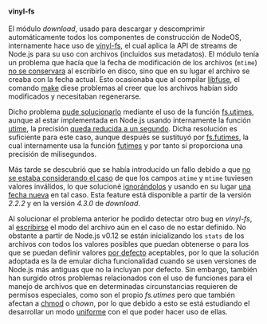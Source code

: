 #### vinyl-fs

El módulo *download*, usado para descargar y descomprimir automáticamente todos
los componentes de construcción de NodeOS, internamente hace uso de
[vinyl-fs](https://github.com/gulpjs/vinyl-fs), el cual aplica la API de streams
de Node.js para su uso con archivos (incluidos sus metadatos). El módulo tenía
un problema que hacía que la fecha de modificación de los archivos (`mtime`)
[no se conservara](https://github.com/gulpjs/vinyl-fs/issues/96) al escribirlo
en disco, sino que en su lugar el archivo se creaba con la fecha actual. Esto
ocasionaba que al compilar [libfuse](http://fuse.sourceforge.net), el comando
[make](https://www.gnu.org/software/make) diese problemas al creer que los
archivos habían sido modificados y necesitaban regenerarse.

Dicho problema [pude solucionarlo](https://github.com/gulpjs/vinyl-fs/pull/110)
mediante el uso de la función
[fs.utimes](https://nodejs.org/docs/v0.11.14/api/fs.html#fs_fs_utimes_path_atime_mtime_callback),
aunque al estar implementada en Node.js usando internamente la función
[utime](https://github.com/nodejs/node/blob/6fff47ffacfe663efeb0d31ebd700a65bf5521ba/deps/uv/src/unix/fs.c#L613),
la precisión [queda reducida a un segundo](http://linux.die.net/man/2/utimes).
Dicha resolución es suficiente para este caso, aunque después se sustituyó por
[fs.futimes](https://nodejs.org/api/fs.html#fs_fs_futimes_fd_atime_mtime_callback),
la cual internamente usa la función [futimes](http://linux.die.net/man/3/futimes)
y por tanto sí proporciona una precisión de milisegundos.

Más tarde se descubrió que se había introducido un fallo debido a que
[no se estaba considerando el caso](https://github.com/gulpjs/vinyl-fs/issues/113)
de que los campos `atime` y `mtime` tuviesen valores inválidos, lo que solucioné
[ignorándolos](https://github.com/gulpjs/vinyl-fs/pull/114) y usando en su lugar
[una fecha nueva](https://github.com/gulpjs/vinyl-fs/pull/119) en tal caso. Esta
feature está disponible a partir de la versión *2.2.2* y en la versión *4.3.0*
de *download*.

Al solucionar el problema anterior he podido detectar otro bug en *vinyl-fs*, al
[escribirse](https://github.com/gulpjs/vinyl-fs/pull/110#issuecomment-148546290)
el modo del archivo aún en el caso de no estar definido. No obstante a partir de
Node.js v0.12 se están inicializando los `stats` de los archivos con todos los
valores posibles que puedan obtenerse o para los que se puedan definir valores
[por defecto](https://github.com/gulpjs/vinyl-fs/pull/110#issuecomment-148573049)
aceptables, por lo que la solución adoptada es la de emular dicha funcionalidad
cuando se usen versiones de Node.js más antiguas que no la incluyan por defecto.
Sin embargo, también han surgido otros problemas relacionados con el uso de
funciones para el manejo de archivos que en determinadas circunstancias
requieren de permisos especiales, como son el propio *fs.utimes* pero que
también afectan a [chmod](http://linux.die.net/man/1/chmod) o *chown*, por lo
que debido a esto se está estudiando el desarrollar un modo
[uniforme](https://github.com/gulpjs/vinyl-fs/issues/127) con el que poder hacer
uso de ellas.

